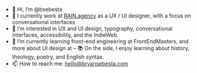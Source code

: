 - 👋 Hi, I’m @bsebesta
- 💪 I currently work at [RAIN.agency](https://rain.agency/) as a UX / UI designer, with a focus on conversational interfaces
- 👀 I’m interested in UX and UI design, typography, conversational interfaces, accessibility, and the IndieWeb.
- 🌱 I’m currently learning front-end engineering at FrontEndMasters, and more about UI design at 
– 📚 On the side, I enjoy learning about history, theology, poetry, and English syntax.
- 📫 How to reach me: hello@bryansebesta.com

<!---
bsebesta/bsebesta is a ✨ special ✨ repository because its `README.md` (this file) appears on your GitHub profile.
You can click the Preview link to take a look at your changes.
--->
